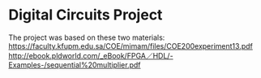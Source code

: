 # Digital Circuits Project

The project was based on these two materials:
https://faculty.kfupm.edu.sa/COE/mimam/files/COE200experiment13.pdf
http://ebook.pldworld.com/_eBook/FPGA／HDL/-Examples-/sequential%20multiplier.pdf
